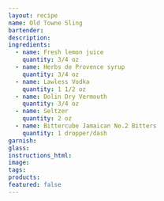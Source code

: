 ```yaml
---
layout: recipe
name: Old Towne Sling
bartender:
description:
ingredients:
  - name: Fresh lemon juice
    quantity: 3/4 oz
  - name: Herbs de Provence syrup
    quantity: 3/4 oz
  - name: Lawless Vodka
    quantity: 1 1/2 oz
  - name: Dolin Dry Vermouth
    quantity: 3/4 oz
  - name: Seltzer
    quantity: 2 oz
  - name: Bittercube Jamaican No.2 Bitters
    quantity: 1 dropper/dash
garnish:
glass:
instructions_html:
image:
tags:
products:
featured: false
---
```




